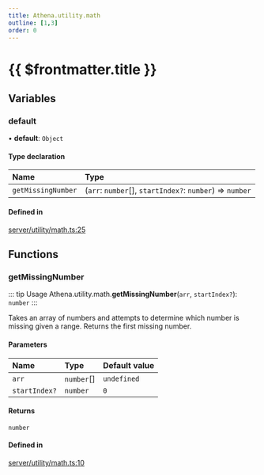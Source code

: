 ```yaml
---
title: Athena.utility.math
outline: [1,3]
order: 0
---
```


# {{ $frontmatter.title }}


## Variables

### default

• **default**: `Object`

#### Type declaration

| Name | Type |
| :------ | :------ |
| `getMissingNumber` | (`arr`: `number`[], `startIndex?`: `number`) => `number` |

#### Defined in

[server/utility/math.ts:25](https://github.com/Stuyk/altv-athena/blob/4cfdacf/src/core/server/utility/math.ts#L25)

## Functions

### getMissingNumber

::: tip Usage
Athena.utility.math.**getMissingNumber**(`arr`, `startIndex?`): `number`
:::

Takes an array of numbers and attempts to determine which number is missing given a range.
Returns the first missing number.

#### Parameters

| Name | Type | Default value |
| :------ | :------ | :------ |
| `arr` | `number`[] | `undefined` |
| `startIndex?` | `number` | `0` |

#### Returns

`number`

#### Defined in

[server/utility/math.ts:10](https://github.com/Stuyk/altv-athena/blob/4cfdacf/src/core/server/utility/math.ts#L10)
